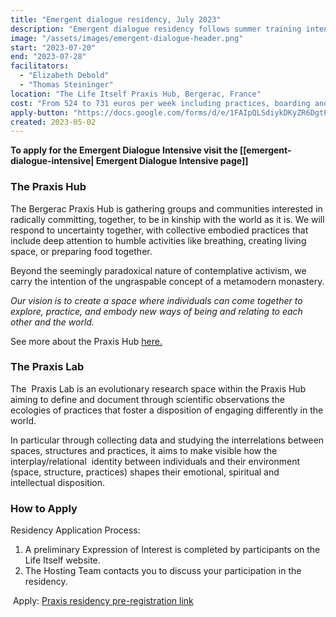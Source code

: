 ```yaml
---
title: "Emergent dialogue residency, July 2023"
description: "Emergent dialogue residency follows summer training intensive with  Elizabeth Debold & Thomas Steininger.A conscious communal living to enjoy and experience an ecology of practices where you will be able to deepen your practice of Emergent Dialogue among the general collective practices of sitting and collective care (cooking, cleaning, gardening) of the Praxis hub. During this time you will be able to do personal work around 6 hours per day and discover the wonderful gifts of Bergerac!"
image: "/assets/images/emergent-dialogue-header.png"
start: "2023-07-20"
end: "2023-07-28"
facilitators:
  - "Elizabeth Debold"
  - "Thomas Steininger"
location: "The Life Itself Praxis Hub, Bergerac, France"
cost: "From 524 to 731 euros per week including practices, boarding and food"
apply-button: "https://docs.google.com/forms/d/e/1FAIpQLSdiykDKyZR6DgtPKeYuNePy9sWc-qkIc4BVfKBRjkFWKvFp-g/viewform"
created: 2023-05-02
---
```


**To apply for the Emergent Dialogue Intensive visit the [[emergent-dialogue-intensive| Emergent Dialogue Intensive page]]**

### The Praxis Hub

The Bergerac Praxis Hub is gathering groups and communities interested in radically committing, together, to be in kinship with the world as it is. We will respond to uncertainty together, with collective embodied practices that include deep attention to humble activities like breathing, creating living space, or preparing food together. 

Beyond the seemingly paradoxical nature of contemplative activism, we carry the intention of the ungraspable concept of a metamodern monastery.

_Our vision is to create a space where individuals can come together to explore, practice, and embody new ways of being and relating to each other and the world._

See more about the Praxis Hub [here.](https://lifeitself.org/vault/hubs/bergerac)

### The Praxis Lab 

The  Praxis Lab is an evolutionary research space within the Praxis Hub aiming to define and document through scientific observations the ecologies of practices that foster a disposition of engaging differently in the world.

In particular through collecting data and studying the interrelations between spaces, structures and practices, it aims to make visible how the interplay/relational  identity between individuals and their environment (space, structure, practices) shapes their emotional, spiritual and intellectual disposition. 


### How to Apply

Residency Application Process:

1.  A preliminary Expression of Interest is completed by participants on the Life Itself website.
2.  The Hosting Team contacts you to discuss your participation in the residency.

 Apply: [Praxis residency pre-registration link](https://docs.google.com/forms/d/e/1FAIpQLSdiykDKyZR6DgtPKeYuNePy9sWc-qkIc4BVfKBRjkFWKvFp-g/viewform)
